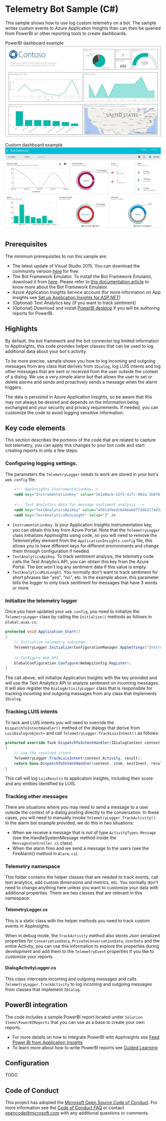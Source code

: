# Telemetry Bot Sample (C#)

This sample  shows how to use log custom telemetry on a bot. The sample writes custom events to Azure Application Insights than can then be queried from PowerBI or other reporting tools to create dashboards.

PowerBI dashboard example  
![PowerBI Dashboard](Solution%20Items\Docs\Images\PowerBIDashboard.jpg)

Custom dashboard example  
![Custom Dashboard](Solution%20Items\Docs\Images\CustomDashboard.jpg)

## Prerequisites
The minimum prerequisites to run this sample are:
* The latest update of Visual Studio 2015. You can download the community version [here](http://www.visualstudio.com) for free.
* The Bot Framework Emulator. To install the Bot Framework Emulator, download it from [here](https://emulator.botframework.com/). Please refer to [this documentation article](https://github.com/microsoft/botframework-emulator/wiki/Getting-Started) to know more about the Bot Framework Emulator.
* Azure Application Insights Service account (for more information on App Insights see [Set up Application Insights for ASP.NET](https://docs.microsoft.com/en-us/azure/application-insights/app-insights-asp-net))
* (Optional) Text Analytics key (if you want to track sentiment)
* (Optional) Download and install [PowerBI desktop](https://powerbi.microsoft.com/en-us/desktop/) if you will be authoring reports for PowerBI. 

## Highlights
By default, the bot framework and the bot connector log limited information to AppInsights, this code provides helper classes that can be used to log additional data about your bot's activity. 

To be more precise, sample shows you how to log incoming and outgoing messages from any class that derives from `IDialog`, log LUIS intents and log other messages that are sent or received from the user outside the context of a dialog. We use a very simple alarm bot that allows the user to set or delete alarms and sends and proactively sends a message when the alarm triggers. 

The data is persisted in Azure Application Insights, so be aware that this may not always be desired and depends on the  information being exchanged and your security and privacy requirements. If needed, you can customize the code to avoid logging sensitive information. 

## Key code elements
This section describes the portions of the code that are related to capture bot telemetry, you can apply this changes to your bot code and start creating reports in only a few steps.

### Configuring logging settings.
The parameters the `TelemetryLogger` needs to work are stored in your bot's `web.config` file.
```xml
    <!-- AppInsights InstrumentationKey-->
    <add key="InstrumentationKey" value="3e1a0acb-52f5-41fc-982a-3b078ff8fb43" />
    
    <!-- Text Analytics data for message sentiment analysis -->
    <add key="TextAnalyticsApiKey" value="a501dfbedcb446eb8ff2bb2174d3add1" />
    <add key="TextAnalyticsMinLenght" value="3" />
```
* `InstrumentationKey`. Is your Application Insights instrumentation key, you can obtain this key from Azure Portal. Note that the `TelemetryLogger` class initializes AppInsights using code, so you will need to remove the TelemetryKey element from the `ApplicationInsights.config` file, this allows you to have different keys for different environments and change them through configuration if needed.
* `TextAnalyticsApiKey`. To track sentiment analysis, the telemetry code calls the Text Analytics API, you can obtain this key from the Azure Portal. The bot won't log any sentiment data if this value is empty.
* `TextAnalyticsMinLenght`. You normally don't want to track sentiment for short phrases like "yes", "no", etc. In the example above, this parameter tells the logger to only track sentiment for messages that have 3 words or more. 

### Initialize the telemetry logger
Once you have updated your `web.config`, you need to initialize the `TelemetryLogger` class by calling the `Initialize()` methods as follows in `Global.asax.cs`:
```cs
protected void Application_Start()
{
    // Initialize telemetry subsytem.
    TelemetryLogger.Initialize(ConfigurationManager.AppSettings["InstrumentationKey"], ConfigurationManager.AppSettings["TextAnalyticsApiKey"], ConfigurationManager.AppSettings["TextAnalyticsMinLenght"]);

    // Configure Web API.
    GlobalConfiguration.Configure(WebApiConfig.Register);
}
```
The call above, will initialize Application Insights with the key provided and will use the Text Analytics API to analyze sentiment on incoming messages. It will also register the `DialogActivityLogger` class that is responsible for tracking incoming and outgoing messages from any class that implements `IDialog`. 

### Tracking LUIS intents
To tack and LUIS intents you will need to override the `DispatchToIntentHandler()` method of the dialogs that derive from `LuisDialog<object>` and call `TelemetryLogger.TrackLuisIntent()` as follows:
```cs
protected override Task DispatchToIntentHandler(IDialogContext context, IAwaitable<IMessageActivity> item, IntentRecommendation bestInent, LuisResult result)
{
    // Log the resolved intent. 
    TelemetryLogger.TrackLuisIntent(context.Activity, result);
    return base.DispatchToIntentHandler(context, item, bestInent, result);
}
```
This call will log `LuisResults` to application insights, including their score and any entities identified by LUIS. 

### Tracking other messages
There are situations where you may need to send a message to a user outside the context of a dialog posting directly to the conversation. In these cases, you will need to manually invoke `TelemetryLogger.TrackActivity()`.  
In the alarm bot example provided, we do this in two situations:
* When we receive a message that is not of type `ActivityTypes.Message` (see the HandleSystemMessage method inside the `MessagesController.cs` class). 
* When the alarm fires and we send a message to the users (see the FireAlarm() method in `Alarm.cs`).


### Telemetry namespace
This folder contains the helper classes that are needed to track events, call text analytics, add custom dimensions and metrics, etc. You normally don't need to change anything here unless you want to customize your data with additional properties. There are two classes that are relevant in this namespace:

#### TelemetryLogger.cs
This is a static class with the helper methods you need to track custom events in AppInsights.

When in debug mode, the `TrackActivity` method also stores Json serialized properties for `ConversationData`, `PrivateConversationData`, `UserData` and the entire Activity, you can use this information to explore the properties during development and add them to the `TelemetryEvent` properties if you like to customize your reports.

#### DialogActivityLogger.cs
This class intercepts incoming and outgoing messages and calls `TelemetryLogger.TrackActivity` to log incoming and outgoing messages from classes that implement `IDialog`.


## PowerBI integration
The code includes a sample PowerBI report located under `Solution Items\PowerBIReports` that you can use as a base to create your own reports.
* For more details on how to integrate PowerBI with AppInsights see [Feed Power BI from Application Insights](https://docs.microsoft.com/en-us/azure/application-insights/app-insights-export-power-bi)
* To learn more about how to write PowerBI reports see [Guided Learning](https://powerbi.microsoft.com/en-us/guided-learning/)

## Configuration
TODO

## Code of Conduct

This project has adopted the [Microsoft Open Source Code of Conduct](https://opensource.microsoft.com/codeofconduct/).
For more information see the [Code of Conduct FAQ](https://opensource.microsoft.com/codeofconduct/faq/) or
contact [opencode@microsoft.com](mailto:opencode@microsoft.com) with any additional questions or comments.

